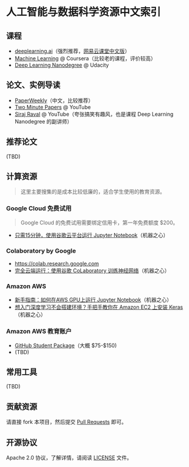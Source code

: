 人工智能与数据科学资源中文索引
===



## 课程

- [deeplearning.ai](https://www.deeplearning.ai)（强烈推荐，[网易云课堂中文版](https://mooc.study.163.com/university/deeplearning_ai)）
- [Machine Learning](https://www.coursera.org/learn/machine-learning) @ Coursera（比较老的课程，评价较高）
- [Deep Learning Nanodegree](https://www.udacity.com/course/deep-learning-nanodegree--nd101) @ Udacity



## 论文、实例导读

- [PaperWeekly](https://www.paperweekly.site)（中文，比较推荐）
- [Two Minute Papers](https://www.youtube.com/channel/UCbfYPyITQ-7l4upoX8nvctg) @ YouTube
- [Siraj Raval](https://www.youtube.com/channel/UCWN3xxRkmTPmbKwht9FuE5A) @ YouTube（夸张搞笑有趣风，也是课程 Deep Learning Nanodegree 的副讲师）



## 推荐论文

(TBD)



## 计算资源

> 这里主要搜集的是成本比较低廉的，适合学生使用的教育资源。

### Google Cloud 免费试用

> Google Cloud 的免费试用需要绑定信用卡，第一年免费额度 $200。

- [只需15分钟，使用谷歌云平台运行 Jupyter Notebook](https://www.jiqizhixin.com/articles/2017-11-22-4)（机器之心）

### Colaboratory by Google

- https://colab.research.google.com
- [完全云端运行：使用谷歌 CoLaboratory 训练神经网络](https://www.jiqizhixin.com/articles/2017-12-28-7)（机器之心）

### Amazon AWS

- [新手指南：如何在AWS GPU上运行 Jupyter Notebook](https://www.jiqizhixin.com/articles/2017-04-06-5)（机器之心）
- [想入门深度学习不会搭建环境？手把手教你在 Amazon EC2 上安装 Keras](https://www.jiqizhixin.com/articles/2017-09-21-13)（机器之心）

### Amazon AWS 教育账户

- [GitHub Student Package](https://education.github.com/pack)（大概 \$75-\$150)
- (TBD)



## 常用工具

(TBD)



## 贡献资源

请直接 fork 本项目，然后提交 [Pull Requests](https://github.com/overfitting-ai/ai-resources-zh/pulls) 即可。



## 开源协议

Apache 2.0 协议，了解详情，请阅读 [LICENSE](./LICENSE) 文件。